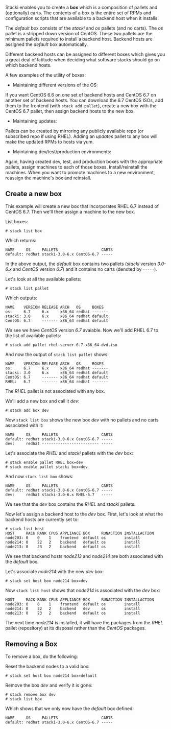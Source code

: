 Stacki enables you to create a **box** which is a composition of pallets
and (optionally) carts.
The contents of a box is the entire set of RPMs and configuration scripts that
are available to a backend host when it installs.

The _default_ box consists of the _stacki_ and _os_ pallets (and no carts).
The _os_ pallet is a stripped down version of CentOS.
These two pallets are the minimum pallets required to install a backend host.
Backend hosts are assigned the _default_ box automatically.

Different backend hosts can be assigned to different boxes which gives you
a great deal of latitude when deciding what software stacks should go on which
backend hosts.

A few examples of the utility of boxes:

* Maintaining different versions of the OS:

If you want CentOS 6.6 on one set of backend hosts and CentOS 6.7 on another
set of backend hosts.
You can download the 6.7 CentOS ISOs, add them to the frontend (with `stack
add pallet`), create a new box with the CentOS 6.7 pallet, then assign
backend hosts to the new box.

* Maintaining updates:

Pallets can be created by mirroring any publicly available repo (or
subscribed repo if using RHEL).
Adding an _updates_ pallet to any box will make the updated RPMs
to hosts via yum.

* Maintaining dev/test/production environments:

Again, having created dev, test,
and production boxes with the appropriate pallets, assign machines to
each of those boxes.
Install/reinstall the machines.
When you want to
promote machines to a new environment, reassign the machine's
box and reinstall.

## Create a new box

This example will create a new box that incorporates RHEL 6.7 instead of
CentOS 6.7.
Then we'll then assign a machine to the new box.

List boxes:

```
# stack list box
```

Which returns:

```
NAME     OS     PALLETS                   CARTS
default: redhat stacki-3.0-6.x CentOS-6.7 -----
```

In the above output, the _default_ box contains two pallets (_stacki_
version _3.0-6.x_ and _CentOS_ version _6.7_) and it contains no
carts (denoted by `-----`).

Let's look at all the available pallets:

```
# stack list pallet
```

Which outputs:

```
NAME    VERSION RELEASE ARCH   OS     BOXES  
os:     6.7     6.x     x86_64 redhat -------
stacki: 3.0     6.x     x86_64 redhat default
CentOS: 6.7     ------- x86_64 redhat default
```

We see we have _CentOS_ version _6.7_ avaiable.
Now we'll add RHEL 6.7 to the list of available pallets:

```
# stack add pallet rhel-server-6.7-x86_64-dvd.iso
```

And now the output of `stack list pallet` shows:

```
NAME    VERSION RELEASE ARCH   OS     BOXES  
os:     6.7     6.x     x86_64 redhat -------
stacki: 3.0     6.x     x86_64 redhat default
CentOS: 6.7     ------- x86_64 redhat default
RHEL:   6.7     ------- x86_64 redhat -------
```

The _RHEL_ pallet is not associated with any box.

We'll add a new box and call it _dev_:

```
# stack add box dev
```

Now `stack list box` shows the new box _dev_ with no pallets and no carts
associated with it:

```
NAME     OS     PALLETS                   CARTS
default: redhat stacki-3.0-6.x CentOS-6.7 -----
dev:     redhat ------------------------- -----
```

Let's associate the _RHEL_ and _stacki_ pallets with the _dev_ box:

```
# stack enable pallet RHEL box=dev
# stack enable pallet stacki box=dev
```

And now `stack list box` shows:

```
NAME     OS     PALLETS                   CARTS
default: redhat stacki-3.0-6.x CentOS-6.7 -----
dev:     redhat stacki-3.0-6.x RHEL-6.7   -----
```

We see that the _dev_ box contains the _RHEL_ and _stacki_ pallets.

Now let's assign a backend host to the _dev_ box.
First, let's look at what the backend hosts are currently set to:

```
# stack list host
HOST     RACK RANK CPUS APPLIANCE BOX     RUNACTION INSTALLACTION
node203: 0    0    1    frontend  default os        install     
node214: 0    22   2    backend   default os        install    
node213: 0    23   2    backend   default os        install   
```

We see that backend hosts _node213_ and _node214_ are both associated with
the _default_ box.

Let's associate _node214_ with the new _dev_ box:

```
# stack set host box node214 box=dev
```

Now `stack list host` shows that _node214_ is associated with the _dev_ box:

```
HOST     RACK RANK CPUS APPLIANCE BOX     RUNACTION INSTALLACTION
node203: 0    0    1    frontend  default os        install     
node214: 0    22   2    backend   dev     os        install    
node213: 0    23   2    backend   default os        install   
```

The next time _node214_ is installed, it will have the packages from the
_RHEL_ pallet (repository) at its disposal rather than the _CentOS_ packages.


## Removing a Box

To remove a box, do the following:

Reset the backend nodes to a valid box:

```
# stack set host box node214 box=default
```

Remove the box _dev_ and verify it is gone:

```
# stack remove box dev
# stack list box
```

Which shows that we only now have the _default_ box defined:

```
NAME     OS     PALLETS                   CARTS
default: redhat stacki-3.0-6.x CentOS-6.7 -----
```

